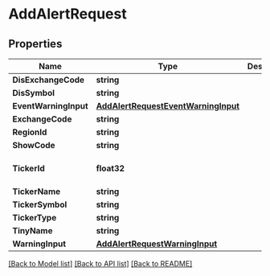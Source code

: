 # AddAlertRequest

## Properties

Name | Type | Description | Notes
------------ | ------------- | ------------- | -------------
**DisExchangeCode** | **string** |  | [optional] 
**DisSymbol** | **string** |  | [optional] 
**EventWarningInput** | [**AddAlertRequestEventWarningInput**](AddAlertRequest_eventWarningInput.md) |  | [optional] 
**ExchangeCode** | **string** |  | [optional] 
**RegionId** | **string** |  | [optional] 
**ShowCode** | **string** |  | [optional] 
**TickerId** | **float32** |  | [optional] [default to 913243251]
**TickerName** | **string** |  | [optional] 
**TickerSymbol** | **string** |  | [optional] 
**TickerType** | **string** |  | [optional] 
**TinyName** | **string** |  | [optional] 
**WarningInput** | [**AddAlertRequestWarningInput**](AddAlertRequest_warningInput.md) |  | [optional] 

[[Back to Model list]](../README.md#documentation-for-models) [[Back to API list]](../README.md#documentation-for-api-endpoints) [[Back to README]](../README.md)


